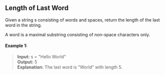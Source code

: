 ## Length of Last Word

Given a string s consisting of words and spaces, return the length of the last word in the string.

A word is a maximal substring consisting of non-space characters only.

#### Example 1:
> **Input:** s = "Hello World"<br>
> **Output:** 5<br>
> **Explanation:** The last word is "World" with length 5.